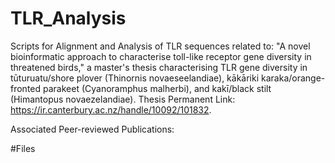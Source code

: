 # TLR_Analysis
Scripts for Alignment and Analysis of TLR sequences related to:
"A novel bioinformatic approach to characterise toll-like receptor gene diversity in threatened birds,"
a master's thesis characterising TLR gene diversity in tūturuatu/shore plover (Thinornis novaeseelandiae), 
kākāriki karaka/orange-fronted parakeet (Cyanoramphus malherbi), and kakī/black stilt (Himantopus novaezelandiae).
Thesis Permanent Link: https://ir.canterbury.ac.nz/handle/10092/101832.

Associated Peer-reviewed Publications:


#Files
